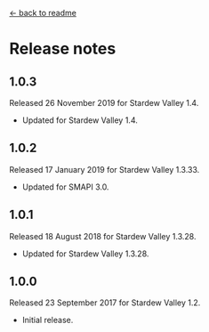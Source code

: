 ﻿﻿[← back to readme](README.md)

# Release notes
## 1.0.3
Released 26 November 2019 for Stardew Valley 1.4.

* Updated for Stardew Valley 1.4.

## 1.0.2
Released 17 January 2019 for Stardew Valley 1.3.33.

* Updated for SMAPI 3.0.

## 1.0.1
Released 18 August 2018 for Stardew Valley 1.3.28.

* Updated for Stardew Valley 1.3.28.

## 1.0.0
Released 23 September 2017 for Stardew Valley 1.2.

* Initial release.

